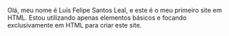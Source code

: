 Olá, meu nome é Luis Felipe Santos Leal, e este é o meu primeiro site em HTML. Estou utilizando apenas elementos básicos e focando exclusivamente em HTML para criar este site.
